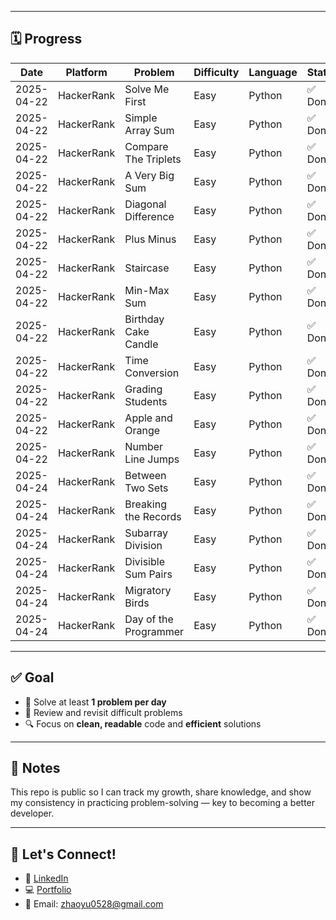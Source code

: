 
---

## 🗓️ Progress

| Date       | Platform   | Problem                                 | Difficulty | Language | Status  |
|------------|------------|-----------------------------------------|------------|----------|---------|
| 2025-04-22 | HackerRank | Solve Me First                          | Easy       | Python     | ✅ Done  |
| 2025-04-22 | HackerRank | Simple Array Sum                        | Easy       | Python     | ✅ Done  |
| 2025-04-22 | HackerRank | Compare The Triplets                    | Easy       | Python     | ✅ Done  |
| 2025-04-22 | HackerRank | A Very Big Sum                          | Easy       | Python     | ✅ Done  |
| 2025-04-22 | HackerRank | Diagonal Difference                     | Easy       | Python     | ✅ Done  |
| 2025-04-22 | HackerRank | Plus Minus                              | Easy       | Python     | ✅ Done  |
| 2025-04-22 | HackerRank | Staircase                               | Easy       | Python     | ✅ Done  |
| 2025-04-22 | HackerRank | Min-Max Sum                             | Easy       | Python     | ✅ Done  |
| 2025-04-22 | HackerRank | Birthday Cake Candle                    | Easy       | Python     | ✅ Done  |
| 2025-04-22 | HackerRank | Time Conversion                         | Easy       | Python     | ✅ Done  |
| 2025-04-22 | HackerRank | Grading Students                        | Easy       | Python     | ✅ Done  |
| 2025-04-22 | HackerRank | Apple and Orange                        | Easy       | Python     | ✅ Done  |
| 2025-04-22 | HackerRank | Number Line Jumps                       | Easy       | Python     | ✅ Done  |
| 2025-04-24 | HackerRank | Between Two Sets                        | Easy       | Python     | ✅ Done  |
| 2025-04-24 | HackerRank | Breaking the Records                    | Easy       | Python     | ✅ Done  |
| 2025-04-24 | HackerRank | Subarray Division                       | Easy       | Python     | ✅ Done  |
| 2025-04-24 | HackerRank | Divisible Sum Pairs                     | Easy       | Python     | ✅ Done  |
| 2025-04-24 | HackerRank | Migratory Birds                         | Easy       | Python     | ✅ Done  |
| 2025-04-24 | HackerRank | Day of the Programmer                   | Easy       | Python     | ✅ Done  |


---

## ✅ Goal

- 🚀 Solve at least **1 problem per day**
- 🧠 Review and revisit difficult problems
- 🔍 Focus on **clean, readable** code and **efficient** solutions

---

## 📌 Notes

This repo is public so I can track my growth, share knowledge, and show my consistency in practicing problem-solving — key to becoming a better developer.

---

## 🧩 Let's Connect!

- 💼 [LinkedIn](https://linkedin.com/in/yu-zhao-72448a356)
- 💻 [Portfolio](https://assignment01-3d94.onrender.com)
- 📧 Email: zhaoyu0528@gmail.com
